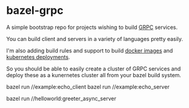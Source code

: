 # bazel-grpc

A simple bootstrap repo for projects wishing to build [GRPC](https://grpc.io) services.

You can build client and servers in a variety of languages pretty easily.

I'm also adding build rules and support to build [docker
images](https://github.com/bazelbuild/rules_docker) and [kubernetes
deployments](https://github.com/bazelbuild/rules_k8s).

So you should be able to easily create a cluster of GRPC services and
deploy these as a kunernetes cluster all from your bazel build system.

bazel run //example:echo_client
bazel run //example:echo_server




bazel run  //helloworld:greeter_async_server
